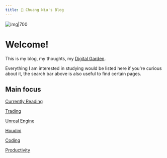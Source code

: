 ```yaml
---
title: 🌱 Chuang Niu's Blog
---
```


![img|700](https://images.unsplash.com/photo-1621076724827-83be78ccee7b?ixlib=rb-1.2.1&ixid=MnwxMjA3fDB8MHxwaG90by1wYWdlfHx8fGVufDB8fHx8&auto=format&fit=crop&w=2070&q=80)

# Welcome!

This is my blog, my thoughts, my [Digital Garden](notes/Digital%20Garden.md).

Everything I am interested in studying would be listed here if you're curious about it, the search bar above is also useful to find certain pages.

## Main focus
[Currently Reading](notes/Currently%20Reading.md)

[Trading](notes/Trading.md)

[Unreal Engine](notes/Unreal%20Engine.md)

[Houdini](notes/Houdini.md)

[Coding](notes/Coding.md)

[Productivity](notes/Productivity.md)

